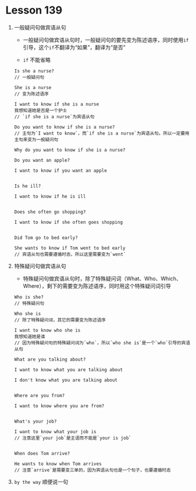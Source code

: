 # Lesson 139

1. 一般疑问句做宾语从句

   - 一般疑问句做宾语从句时，一般疑问句的要先变为陈述语序，同时使用`if`引导，这个`if`不翻译为“如果”，翻译为“是否”

   - `if` 不能省略

   ```
   Is she a nurse?
   // 一般疑问句

   She is a nurse
   // 变为陈述语序

   I want to know if she is a nurse
   我想知道她是否是一个护士
   // `if she is a nurse`为宾语从句

   Do you want to know if she is a nurse?
   // 主句为`I want to know`，而`if she is a nurse`为宾语从句。所以一定要用主句来变为一般疑问句

   Why do you want to know if she is a nurse?
   ```

   ```
   Do you want an apple?

   I want to know if you want an apple


   Is he ill?

   I want to know if he is ill


   Does she often go shopping?

   I want to know if she often goes shopping


   Did Tom go to bed early?

   She wants to know if Tom went to bed early
   // 宾语从句也需要遵循时态，所以这里需要变为`went`
   ```

2. 特殊疑问句做宾语从句

   - 特殊疑问句做宾语从句时，除了特殊疑问词（What、Who、Which、Where），剩下的需要变为陈述语序，同时用这个特殊疑问词引导

   ```
   Who is she?
   // 特殊疑问句

   Who she is
   // 除了特殊疑问词，其它的需要变为陈述语序

   I want to know who she is
   我想知道她是谁
   // 因为特殊疑问句的特殊疑问词为`who`，所以`who she is`是一个`who`引导的宾语从句
   ```

   ```
   What are you talking about?

   I want to know what you are talking about

   I don't know what you are talking about


   Where are you from?

   I want to know where you are from?


   What's your job?

   I want to know what your job is
   // 注意这里`your job`是主语而不能是`your is job`


   When does Tom arrive?

   He wants to know when Tom arrives
   // 注意`arrive`是需要变三单的，因为宾语从句也是一个句子，也要遵循时态
   ```

3. `by the way` 顺便说一句
